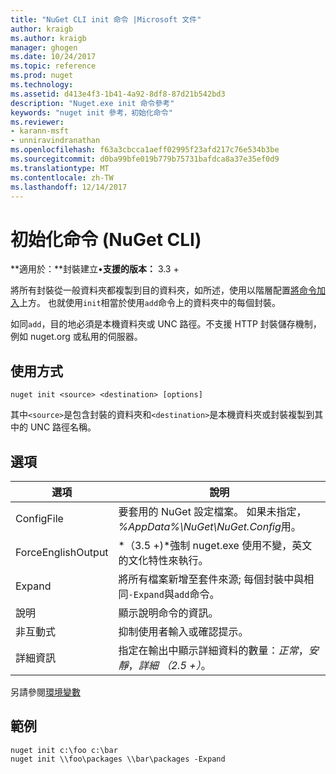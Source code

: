 ```yaml
---
title: "NuGet CLI init 命令 |Microsoft 文件"
author: kraigb
ms.author: kraigb
manager: ghogen
ms.date: 10/24/2017
ms.topic: reference
ms.prod: nuget
ms.technology: 
ms.assetid: d413e4f3-1b41-4a92-8df8-87d21b542bd3
description: "Nuget.exe init 命令參考"
keywords: "nuget init 參考，初始化命令"
ms.reviewer:
- karann-msft
- unniravindranathan
ms.openlocfilehash: f63a3cbcca1aeff02995f23afd217c76e534b3be
ms.sourcegitcommit: d0ba99bfe019b779b75731bafdca8a37e35ef0d9
ms.translationtype: MT
ms.contentlocale: zh-TW
ms.lasthandoff: 12/14/2017
---
```

# <a name="init-command-nuget-cli"></a>初始化命令 (NuGet CLI)

**適用於：**封裝建立&bullet;**支援的版本：** 3.3 +

將所有封裝從一般資料夾都複製到目的資料夾，如所述，使用以階層配置[將命令加入](#add)上方。 也就使用`init`相當於使用`add`命令上的資料夾中的每個封裝。

如同`add`，目的地必須是本機資料夾或 UNC 路徑。不支援 HTTP 封裝儲存機制，例如 nuget.org 或私用的伺服器。

## <a name="usage"></a>使用方式

```
nuget init <source> <destination> [options]
```

其中`<source>`是包含封裝的資料夾和`<destination>`是本機資料夾或封裝複製到其中的 UNC 路徑名稱。

## <a name="options"></a>選項

| 選項 | 說明 |
| --- | --- |
| ConfigFile | 要套用的 NuGet 設定檔案。 如果未指定， *%AppData%\NuGet\NuGet.Config*用。 |
| ForceEnglishOutput | *（3.5 +)*強制 nuget.exe 使用不變，英文的文化特性來執行。 |
| Expand | 將所有檔案新增至套件來源; 每個封裝中與相同`-Expand`與`add`命令。 |
| 說明 | 顯示說明命令的資訊。 |
| 非互動式 | 抑制使用者輸入或確認提示。 |
| 詳細資訊 | 指定在輸出中顯示詳細資料的數量：*正常*，*安靜*，*詳細 （2.5 +）*。 |

另請參閱[環境變數](cli-ref-environment-variables.md)

## <a name="examples"></a>範例

```
nuget init c:\foo c:\bar
nuget init \\foo\packages \\bar\packages -Expand
```
